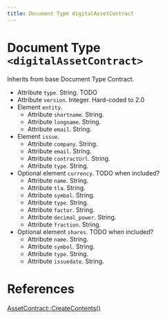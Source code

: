 ```yaml
---
title: Document Type digitalAssetContract
---
```


# Document Type `<digitalAssetContract>`

Inherits from base Document Type Contract.

* Attribute `type`. String. TODO
* Attribute `version`. Integer. Hard-coded to 2.0
* Element `entity`.
    * Attribute `shortname`. String.
    * Attribute `longname`. String.
    * Attribute `email`. String.
* Element `issue`.
    * Attribute `company`. String.
    * Attribute `email`. String.
    * Attribute `contractUrl`. String.
    * Attribute `type`. String.
* Optional element `currency`. TODO when included?
    * Attribute `name`. String.
    * Attribute `tla`. String.
    * Attribute `symbol`. String.
    * Attribute `type`. String.
    * Attribute `factor`. String.
    * Attribute `decimal_power`. String.
    * Attribute `fraction`. String.
* Optional element `shares`. TODO when included?
    * Attribute `name`. String.
    * Attribute `symbol`. String.
    * Attribute `type`. String.
    * Attribute `issuedate`. String.

# References
[AssetContract::CreateContents()](https://github.com/Open-Transactions/opentxs/blob/be111238c0feb569462b2e710e7570c00aa3d8db/src/core/AssetContract.cpp#L776)
